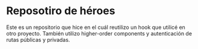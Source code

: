 # Reposotiro de héroes
Este es un repositorio que hice en el cuál reutilizo un hook que utilicé en otro proyecto.
También utilizo higher-order components y autenticación de rutas públicas y privadas.